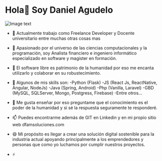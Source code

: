 # Hola👋 Soy Daniel Agudelo 
<!--
**DanielFelipeAgMo/DanielFelipeAgMo** is a ✨ _special_ ✨ repository because its `README.md` (this file) appears on your GitHub profile.

Here are some ideas to get you started:-->

![Image text](https://dfamsoluciones.com/assets/img/bg-masthead.jpg)

- 🔭 Actualmente trabajo como Freelance Developer y Docente universitario entre muchas otras cosas mas
- 🌱 Apasionado por el universo de las ciencias computacionales y la programación, soy Analista financiero e ingeniero informático especializado en software y magister en formación.
- 👯 El software libre es patrimonio de la humanidad por eso me encanta utilizarlo y colaborar en su robustecimiento.
- 🤔 Algunos de mis skills son:
     -Python (Flask)
     -JS (React Js, ReactNative, Angular, NodeJs)
     -Java (Spring, Android)
     -Php (Vanilla, Laravel)
     -GBD (MySQL, SQLServer, Mongo, Postgress, Firebase)
     -Entre otros...
     
- 💬 Me gusta enseñar por eso preguntame que el conocimiento es el poder de la humanidad y si sé la respuesta seguramente te responderé.
- 📫 Puedes encontrarme además de GIT en Linkedin y en mi propio sitio web dfamsoluciones.com
- 😄 Mi propósito es llegar a crear una solución digital sostenible para la industria actual apoyando principalmente a los emprendedores y personas
     que como yo luchamos por cumplir nuestros proyectos.
- ⚡ 


